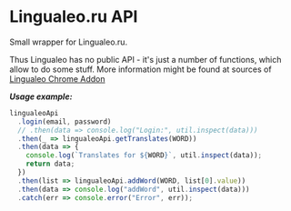 # Lingualeo.ru API

Small wrapper for Lingualeo.ru. 

Thus Lingualeo has no public API - it's just a number of functions, which allow to do some stuff. More information might be found at sources of [Lingualeo Chrome Addon](https://chrome.google.com/webstore/detail/lingualeo-english-transla/nglbhlefjhcjockellmeclkcijildjhi?utm_source=chrome-ntp-icon)

***Usage example:***

```javascript
lingualeoApi
  .login(email, password)
  // .then(data => console.log("Login:", util.inspect(data)))
  .then(_ => lingualeoApi.getTranslates(WORD))
  .then(data => {
    console.log(`Translates for ${WORD}`, util.inspect(data));
    return data;
  })
  .then(list => lingualeoApi.addWord(WORD, list[0].value))
  .then(data => console.log("addWord", util.inspect(data)))
  .catch(err => console.error("Error", err));
```
